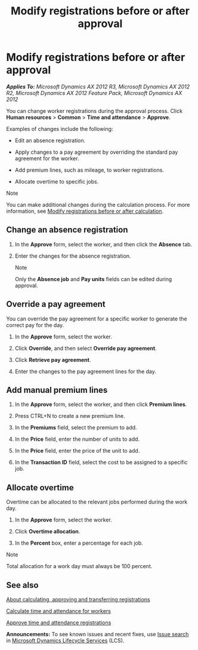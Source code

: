 ﻿---
title: Modify registrations before or after approval
TOCTitle: Modify registrations before or after approval
ms:assetid: c72cde49-5e7b-4b19-be43-c00a4941d7cc
ms:mtpsurl: https://technet.microsoft.com/en-us/library/Aa550851(v=AX.60)
ms:contentKeyID: 39519314
ms.date: 04/18/2014
mtps_version: v=AX.60
f1_keywords:
- absence
- pay agreement
- override
---

# Modify registrations before or after approval 


_**Applies To:** Microsoft Dynamics AX 2012 R3, Microsoft Dynamics AX 2012 R2, Microsoft Dynamics AX 2012 Feature Pack, Microsoft Dynamics AX 2012_

You can change worker registrations during the approval process. Click **Human resources** \> **Common** \> **Time and attendance** \> **Approve**.

Examples of changes include the following:

  - Edit an absence registration.

  - Apply changes to a pay agreement by overriding the standard pay agreement for the worker.

  - Add premium lines, such as mileage, to worker registrations.

  - Allocate overtime to specific jobs.


> [!NOTE]
> <P>You can make additional changes during the calculation process. For more information, see <A href="modify-registrations-before-or-after-calculation.md">Modify registrations before or after calculation</A>.</P>



## Change an absence registration

1.  In the **Approve** form, select the worker, and then click the **Absence** tab.

2.  Enter the changes for the absence registration.
    

    > [!NOTE]
    > <P>Only the <STRONG>Absence job</STRONG> and <STRONG>Pay units</STRONG> fields can be edited during approval.</P>



## Override a pay agreement

You can override the pay agreement for a specific worker to generate the correct pay for the day.

1.  In the **Approve** form, select the worker.

2.  Click **Override**, and then select **Override pay agreement**.

3.  Click **Retrieve pay agreement**.

4.  Enter the changes to the pay agreement lines for the day.

## Add manual premium lines

1.  In the **Approve** form, select the worker, and then click **Premium lines**.

2.  Press CTRL+N to create a new premium line.

3.  In the **Premiums** field, select the premium to add.

4.  In the **Price** field, enter the number of units to add.

5.  In the **Price** field, enter the price of the unit to add.

6.  In the **Transaction ID** field, select the cost to be assigned to a specific job.

## Allocate overtime

Overtime can be allocated to the relevant jobs performed during the work day.

1.  In the **Approve** form, select the worker.

2.  Click **Overtime allocation**.

3.  In the **Percent** box, enter a percentage for each job.


> [!NOTE]
> <P>Total allocation for a work day must always be 100 percent.</P>



## See also

[About calculating, approving and transferring registrations](about-calculating-approving-and-transferring-registrations.md)

[Calculate time and attendance for workers](calculate-time-and-attendance-for-workers.md)

[Approve time and attendance registrations](approve-time-and-attendance-registrations.md)

  
**Announcements:** To see known issues and recent fixes, use [Issue search](http://go.microsoft.com/fwlink/?linkid=389258) in [Microsoft Dynamics Lifecycle Services](http://go.microsoft.com/fwlink/?linkid=306505) (LCS).

